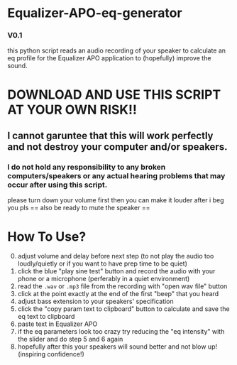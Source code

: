 # Equalizer-APO-eq-generator
### V0.1
this python script reads an audio recording of your speaker to calculate an eq profile for the Equalizer APO application to (hopefully) improve the sound.

#
# DOWNLOAD AND USE THIS SCRIPT AT YOUR OWN RISK!!
## I cannot garuntee that this will work perfectly and not destroy your computer and/or speakers.
### I do not hold any responsibility to any broken computers/speakers or any actual hearing problems that may occur after using this script.
please turn down your volume first then you can make it louder after i beg you pls
== also be ready to mute the speaker ==
#

# How To Use?
0. adjust volume and delay before next step (to not play the audio too loudly/quietly or if you want to have prep time to be quiet)
1. click the blue "play sine test" button and record the audio with your phone or a microphone (perferably in a quiet environment)
2. read the `.wav` or `.mp3` file from the recording with "open wav file" button
3. click at the point exactly at the end of the first "beep" that you heard
4. adjust bass extension to your speakers' specification
5. click the "copy param text to clipboard" button to calculate and save the eq text to clipboard
6. paste text in Equalizer APO
7. if the eq parameters look too crazy try reducing the "eq intensity" with the slider and do step 5 and 6 again
8. hopefully after this your speakers will sound better and not blow up! (inspiring confidence!)
